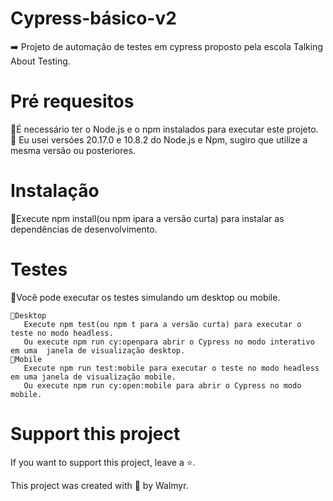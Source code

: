 # Cypress-básico-v2

 ➡️ Projeto de automação de testes em cypress proposto pela escola Talking About Testing.

# Pré requesitos
📍É necessário ter o Node.js e o npm instalados para executar este projeto.
   🔸 Eu usei versóes 20.17.0 e 10.8.2 do Node.js e Npm, sugiro que utilize a mesma versão ou posteriores.

# Instalação 
📍Execute npm install(ou npm ipara a versão curta) para instalar as dependências de desenvolvimento.

# Testes
📍Você pode executar os testes simulando um desktop ou mobile.

    🔸Desktop
       Execute npm test(ou npm t para a versão curta) para executar o teste no modo headless.
       Ou execute npm run cy:openpara abrir o Cypress no modo interativo em uma  janela de visualização desktop.
    🔸Mobile
       Execute npm run test:mobile para executar o teste no modo headless em uma janela de visualização mobile.
       Ou execute npm run cy:open:mobile para abrir o Cypress no modo mobile.

# Support this project
If you want to support this project, leave a ⭐.

This project was created with 💚 by Walmyr.
